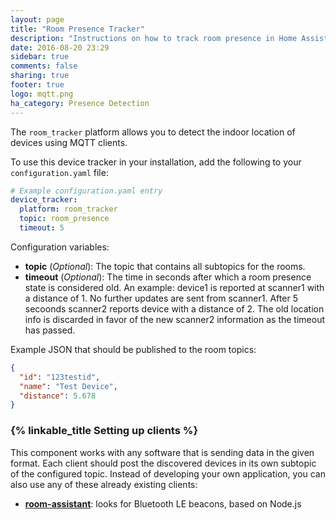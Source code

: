 ```yaml
---
layout: page
title: "Room Presence Tracker"
description: "Instructions on how to track room presence in Home Assistant."
date: 2016-08-20 23:29
sidebar: true
comments: false
sharing: true
footer: true
logo: mqtt.png
ha_category: Presence Detection
---
```



The `room_tracker` platform allows you to detect the indoor location of devices using MQTT clients.

To use this device tracker in your installation, add the following to your `configuration.yaml` file:

```yaml
# Example configuration.yaml entry
device_tracker:
  platform: room_tracker
  topic: room_presence
  timeout: 5
```

Configuration variables:

- **topic** (*Optional*): The topic that contains all subtopics for the rooms.
- **timeout** (*Optional*): The time in seconds after which a room presence state is considered old. An example: device1 is reported at scanner1 with a distance of 1. No further updates are sent from scanner1. After 5 secoonds scanner2 reports device with a distance of 2. The old location info is discarded in favor of the new scanner2 information as the timeout has passed.


Example JSON that should be published to the room topics:

```json
{
  "id": "123testid",
  "name": "Test Device",
  "distance": 5.678
}
```

### {% linkable_title Setting up clients %}

This component works with any software that is sending data in the given format.
Each client should post the discovered devices in its own subtopic of the configured topic.
Instead of developing your own application, you can also use any of these already existing clients:

- [**room-assistant**](https://github.com/mKeRix/room-assistant): looks for Bluetooth LE beacons, based on Node.js
